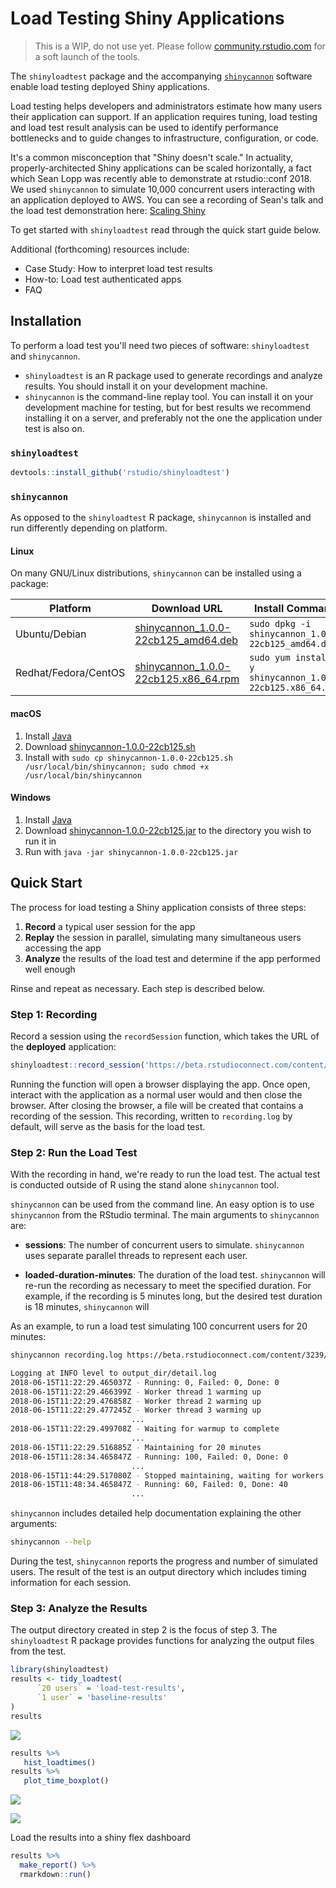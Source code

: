 <!-- -*- mode: markdown; -*- -->

# Load Testing Shiny Applications

> This is a WIP, do not use yet. Please follow [community.rstudio.com][community] for a
soft launch of the tools.

The `shinyloadtest` package and the accompanying [`shinycannon`][shinycannon] software enable load testing
deployed Shiny applications.

Load testing helps developers and administrators estimate how many users their application can support. If an application requires tuning, load testing and load test result analysis can be used to identify performance bottlenecks and to guide changes to infrastructure, configuration, or code.

It's a common misconception that "Shiny doesn't scale." In actuality, properly-architected Shiny applications can be scaled horizontally, a fact which Sean Lopp was recently able to demonstrate at rstudio::conf 2018. We used `shinycannon` to simulate 10,000 concurrent users interacting with an application deployed to AWS. You can see a recording of Sean's talk and the load test demonstration here: [Scaling Shiny](https://www.rstudio.com/resources/videos/scaling-shiny/)

To get started with `shinyloadtest` read through the quick start guide below.

Additional (forthcoming) resources include:

* Case Study: How to interpret load test results
* How-to: Load test authenticated apps
* FAQ

## Installation

To perform a load test you'll need two pieces of software: `shinyloadtest` and `shinycannon`.

* `shinyloadtest` is an R package used to generate recordings and analyze results. You should install it on your development machine.
* `shinycannon` is the command-line replay tool. You can install it on your development machine for testing, but for best results we recommend installing it on a server, and preferably not the one the application under test is also on.

### `shinyloadtest`

```R
devtools::install_github('rstudio/shinyloadtest')
```

### `shinycannon`

As opposed to the `shinyloadtest` R package, `shinycannon` is installed and run differently depending on platform.

#### Linux

On many GNU/Linux distributions, `shinycannon` can be installed using a package:

Platform | Download URL | Install Command
-- | -- | --
Ubuntu/Debian | [shinycannon_1.0.0-22cb125_amd64.deb][shinycannon_deb] | `sudo dpkg -i shinycannon_1.0.0-22cb125_amd64.deb`
Redhat/Fedora/CentOS | [shinycannon_1.0.0-22cb125.x86_64.rpm][shinycannon_rpm] | `sudo yum install -y shinycannon_1.0.0-22cb125.x86_64.rpm`

#### macOS

1. Install [Java](https://www.java.com/en/download/)
1. Download [shinycannon-1.0.0-22cb125.sh][shinycannon_sh]
1. Install with `sudo cp shinycannon-1.0.0-22cb125.sh /usr/local/bin/shinycannon; sudo chmod +x /usr/local/bin/shinycannon`

#### Windows

1. Install [Java](https://www.java.com/en/download/)
1. Download [shinycannon-1.0.0-22cb125.jar][shinycannon_jar] to the directory you wish to run it in
1. Run with `java -jar shinycannon-1.0.0-22cb125.jar`

## Quick Start

The process for load testing a Shiny application consists of three steps:

1. **Record** a typical user session for the app
1. **Replay** the session in parallel, simulating many simultaneous users accessing the app
1. **Analyze** the results of the load test and determine if the app performed well enough

Rinse and repeat as necessary. Each step is described below.

### Step 1: Recording

Record a session using the `recordSession` function, which takes the URL of the **deployed** application:


```r
shinyloadtest::record_session('https://beta.rstudioconnect.com/content/3239/')
```

Running the function will open a browser displaying the app. Once open, interact with the application as a normal user would and then close the browser. After closing the browser, a file will be created that contains a recording of the session. This recording, written to `recording.log` by default, will serve as the basis for the load test.


### Step 2: Run the Load Test

With the recording in hand, we're ready to run the load test. The actual test is conducted outside of R using the stand alone `shinycannon` tool.

`shinycannon` can be used from the command line. An easy option is to use `shinycannon` from the RStudio terminal. The main arguments to `shinycannon` are:

- **sessions**: The number of concurrent users to simulate. `shinycannon` uses separate parallel threads to represent each user.

- **loaded-duration-minutes**: The duration of the load test. `shinycannon` will re-run the recording as necessary to meet the specified duration. For example, if the recording is 5 minutes long, but the desired test duration is 18 minutes, `shinycannon` will

As an example, to run a load test simulating 100 concurrent users for 20 minutes:

```bash
shinycannon recording.log https://beta.rstudioconnect.com/content/3239/ --sessions=100 --loaded-duration-minutes=20s

Logging at INFO level to output_dir/detail.log
2018-06-15T11:22:29.465037Z - Running: 0, Failed: 0, Done: 0
2018-06-15T11:22:29.466399Z - Worker thread 1 warming up
2018-06-15T11:22:29.476858Z - Worker thread 2 warming up
2018-06-15T11:22:29.477245Z - Worker thread 3 warming up
                           ...
2018-06-15T11:22:29.499708Z - Waiting for warmup to complete
                           ...
2018-06-15T11:22:29.516885Z - Maintaining for 20 minutes
2018-06-15T11:28:34.465847Z - Running: 100, Failed: 0, Done: 0
                           ...
2018-06-15T11:44:29.517080Z - Stopped maintaining, waiting for workers to stop
2018-06-15T11:48:34.465847Z - Running: 60, Failed: 0, Done: 40
                           ...
```

`shinycannon` includes detailed help documentation explaining the other arguments:

```bash
shinycannon --help
```

During the test, `shinycannon` reports the progress and number of simulated users. The result of the test is an output directory which includes timing information for each session.

### Step 3: Analyze the Results

The output directory created in step 2 is the focus of step 3. The `shinyloadtest` R package provides
functions for analyzing the output files from the test.

```r
library(shinyloadtest)
results <- tidy_loadtest(
      `20 users` = 'load-test-results',
      `1 user` = 'baseline-results'
)
results
```

![](inst/img/results.png)

```r
results %>%
   hist_loadtimes()
results %>%
   plot_time_boxplot()
```

![](inst/img/hist_loadtime.png)

![](inst/img/boxplot.png)


Load the results into a shiny flex dashboard
```r
results %>%
  make_report() %>%
  rmarkdown::run()
```

[community]: https://community.rstudio.com
[shinycannon]: https://github.com/rstudio/shinycannon
[shinycannon_deb]:	https://s2.amazonaws.com/rstudio-shinycannon-build/2018-08-16-15:45:30_1.0.0-22cb125/deb/shinycannon_1.0.0-22cb125_amd64.deb
[shinycannon_rpm]:	https://s3.amazonaws.com/rstudio-shinycannon-build/2018-08-16-15:45:30_1.0.0-22cb125/rpm/shinycannon-1.0.0-22cb125.x86_64.rpm
[shinycannon_jar]:	https://s3.amazonaws.com/rstudio-shinycannon-build/2018-08-16-15:45:30_1.0.0-22cb125/jar/shinycannon-1.0.0-22cb125.jar
[shinycannon_sh]:	https://s3.amazonaws.com/rstudio-shinycannon-build/2018-08-16-15:45:30_1.0.0-22cb125/bin/shinycannon-1.0.0-22cb125.sh
